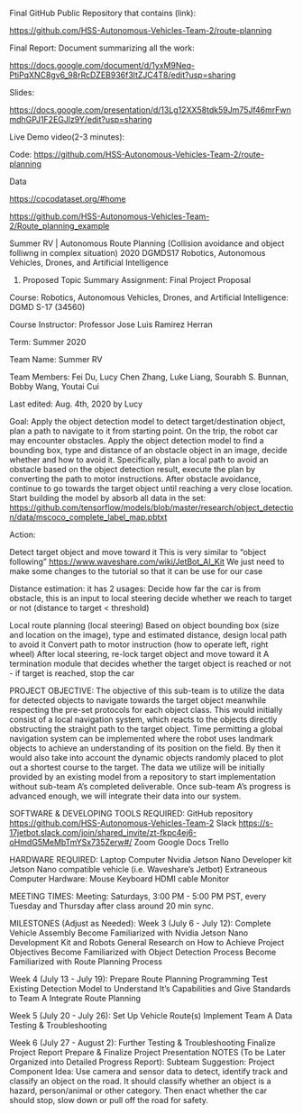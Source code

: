 
Final GitHub Public Repository that contains (link):

https://github.com/HSS-Autonomous-Vehicles-Team-2/route-planning

Final Report: Document summarizing all the work:

https://docs.google.com/document/d/1yxM9Neq-PtiPqXNC8gv6_98rRcDZEB936f3ltZJC4T8/edit?usp=sharing

Slides:

https://docs.google.com/presentation/d/13Lg12XX58tdk59Jm75Jf46mrFwnmdhGPJ1F2EGJlz9Y/edit?usp=sharing

Live Demo video(2-3 minutes):

Code:
https://github.com/HSS-Autonomous-Vehicles-Team-2/route-planning

Data

https://cocodataset.org/#home

https://github.com/HSS-Autonomous-Vehicles-Team-2/Route_planning_example



Summer RV | Autonomous Route Planning (Collision avoidance and object folliwng in complex situation)
2020 DGMDS17 Robotics, Autonomous Vehicles, Drones, and Artificial Intelligence 

1. Proposed Topic Summary
Assignment: Final Project Proposal

Course: Robotics, Autonomous Vehicles, Drones, and Artificial Intelligence: DGMD S-17 (34560)

Course Instructor: Professor Jose Luis Ramirez Herran

Term: Summer 2020

Team Name: Summer RV

Team Members: Fei Du, Lucy Chen Zhang, Luke Liang, Sourabh S. Bunnan, Bobby Wang, Youtai Cui

Last edited: Aug. 4th, 2020 by Lucy


Goal:
Apply the object detection model to detect target/destination object, plan a path to navigate to it from starting point. On the trip, the robot car may encounter obstacles. Apply the object detection model to find a bounding box, type and distance of an obstacle object in an image, decide whether and how to avoid it. Specifically, plan a local path to avoid an obstacle based on the object detection result, execute the plan by converting the path to motor instructions. After obstacle avoidance, continue to go towards the target object until reaching a very close location.
Start building the model by absorb all data in the set:
https://github.com/tensorflow/models/blob/master/research/object_detection/data/mscoco_complete_label_map.pbtxt


Action:

Detect target object and move toward it
This is very similar to “object following” https://www.waveshare.com/wiki/JetBot_AI_Kit
We just need to make some changes to the tutorial so that it can be use for our case

Distance estimation: it has 2 usages:
Decide how far the car is from obstacle, this is an input to local steering
decide whether we reach to target or not (distance to target < threshold)

Local route planning (local steering)
Based on object bounding box (size and location on the image), type and estimated distance, design local path to avoid it
Convert path to motor instruction (how to operate left, right wheel)
After local steering, re-lock target object and move toward it
A termination module that decides whether the target object is reached or not
	    -  if target is reached, stop the car
 

PROJECT OBJECTIVE: 
The objective of this sub-team is to utilize the data for detected objects to navigate towards the target object meanwhile respecting the pre-set protocols for each object class. This would initially consist of a local navigation system, which reacts to the objects directly obstructing the straight path to the target object. Time permitting a global navigation system can be implemented where the robot uses landmark objects to achieve an understanding of its position on the field. By then it would also take into account the dynamic objects randomly placed to plot out a shortest course to the target. The data we utilize will be initially provided by an existing model from a repository to start implementation without sub-team A’s completed deliverable. Once sub-team A’s progress is advanced enough, we will integrate their data into our system.

SOFTWARE & DEVELOPING TOOLS REQUIRED:
GitHub repository
https://github.com/HSS-Autonomous-Vehicles-Team-2
Slack https://s-17jetbot.slack.com/join/shared_invite/zt-fkpc4ej6-oHmdG5MeMbTmYSx735Zerw#/
Zoom
Google Docs
Trello

HARDWARE REQUIRED:
Laptop Computer
Nvidia Jetson Nano Developer kit
Jetson Nano compatible vehicle (i.e. Waveshare’s Jetbot)
Extraneous Computer Hardware:
Mouse
Keyboard
HDMI cable
Monitor

MEETING TIMES:
Meeting: Saturdays, 3:00 PM - 5:00 PM PST, every Tuesday and Thursday after class around 20 min sync. 


MILESTONES (Adjust as Needed):
Week 3 (July 6 - July 12): 
Complete Vehicle Assembly
Become Familiarized with Nvidia Jetson Nano Development Kit and Robots
General Research on How to Achieve Project Objectives
Become Familiarized with Object Detection Process
Become Familiarized with Route Planning Process

Week 4 (July 13 - July 19): 
Prepare Route Planning Programming 
Test Existing Detection Model to Understand It’s Capabilities and Give Standards to Team A
Integrate Route Planning

Week 5 (July 20 - July 26): 
Set Up Vehicle Route(s)
Implement Team A Data
Testing & Troubleshooting

Week 6 (July 27 - August 2): 
Further Testing & Troubleshooting
Finalize Project Report
Prepare & Finalize Project Presentation
NOTES (To be Later Organized into Detailed Progress Report):
Subteam Suggestion: Project Component Idea: Use camera and sensor data to detect, identify track and classify an object on the road. It should classify whether an object is a hazard, person/animal or other category. Then enact whether the car should stop, slow down or pull off the road for safety.
